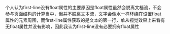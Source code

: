 ​		个人认为first-line没有float属性的主要原因是float属性虽然会脱离文档流，不会参与页面结构的计算当中，但并不脱离文本流，文字会像水一样环绕在设置float属性的元素周围，而first-line属性获取的是文本的第一行，单从视觉效果上来看有无float属性并没有影响，因此我认为first-line没有必要拥有float属性